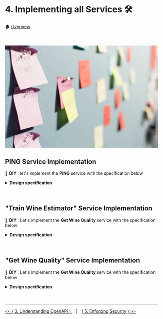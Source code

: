 # 4. Implementing all  Services :hammer_and_wrench:

:house: [Overview](../../README.md)


<br>
<br>

<img style="float: center;" src="../images/DIY-services.jpg">

## PING Service Implementation  

:tada: **DIY** :  let's implement  the **PING** service with the specification below


<details>
    <summary>  <b> Design specification</b></summary>

<br>

**SPECS DESIGN**

<br>

- Create a YAML openapi spec (3.0.0) in **./src/wine_predictor_api/specs/openapi_spec.yaml** 
- Create the <b>info </b>section containing the information below 
  - title 
  - description 
  - version (0.1.0)  
  - contact name 
  - contact email 
  - contact url/website  
  - version  
  
- Create only one <b>server</b> url with the default value  "/"
- Create one <b>tag</b> "Health"
- Create a **PING** endpoint 
  - with "GET" as  method  
  - with "/ping" as path 
  - under the "Health" tag
  - with the following description "Check the API health" 
  - without parameters
  - returns **200** as response code when the "API is up and running"

<br>

**CONTROLLER DESIGN**

<br>

- Create a module  **healthcheck.py** under package **wine_predictor_api.services**
- In the **healthcheck.py** module create a function **ping** with no parameter that returns the tuple (message, status_code) below
  - "pong", 200


<br>

**CONNECT SPEC TO CONTROLLER**

  - under  "/ping" path, reference the adequate request handler located at **wine_predictor_api.services.healthcheck.ping**


<br>

<br>

**Connexion Object**

<br>

To instantiate  a connexion object that will automagically links the specs to the controller, follow the following instructions  

- In **wine_predictor_api/specs/\_\_init\_\_.py** add the below to easily reference your YAML specs 
  
  ```python 
    import os


    def where():
        return os.path.dirname(os.path.realpath(__file__))
  ```
- Then in **/src/wine_predictor_api/\_\_init\_\_.py**  create and initialize your connexion object referring the YAML spec  as described below 
  ```python 
    import connexion
    from wine_predictor_api import specs


    def create_app():
        app = connexion.FlaskApp(__name__, specification_dir=specs.where())
        app.add_api("openapi_spec.yaml")
        return app.app
  ```

<br>

**Launcher**

<br>

We will create a launcher file  **launcher.sh** in the root folder to define your variables and  launch your API via **flask**. 

> **Reminder** :thought_balloon:: Flask should not be explicitly installed on your venv since it is already one of the dependency of **connexion**. kindly execute  `pip list ` in your IDE terminal to attest it. 

- Create the file **./launcher.sh** with the content below

    ```sh 
    export PYTHONPATH="src"
    export FLASK_APP="wine_predictor_api:create_app"
    export FLASK_DEBUG=true
    PORT=5000

    python -m flask run -h 0.0.0.0 -p $PORT
    ```
- Provide the **execute** permission to **launcher file** 
    ```sh 
    $ chmod +x launcher.sh
    ```

- Run your **launcher file** 
    ```sh 
    $ sh launcher.sh
    ```

- Access your swagger UI by appending `/ui` on your IP and PORT  `http://127.0.0.1:<PORT>`

  
> **Warning** :warning: : Though this launcher file can be committed on git, it is only meant to be executed during the development phase and **NOT**  on the production server.  

<br>

**Logging**

<br>

In order to properly log all activities **DEBUG, INFO, ERROR ...** for more accountability, we will use the in-built python **logging** lib configured with  an external YAML file. 

- First, create the file  **logging.yaml** in the root folder 


  **./logging.yaml**
  ```yaml 
  version: 1
  formatters:
    default:
      format: '%(asctime)s %(levelname)s %(name)s %(message)s'
  handlers:
    console:
      class: logging.StreamHandler
      level: DEBUG
      formatter: default
      stream: ext://sys.stdout
  root:
    level: DEBUG
    handlers: [console]
  ```

  :grey_exclamation: : Using a configuration file for logging allows you to change the **stream, level and handlers** depending on the target server/environment (Dev/UAT/ Prod). 
  
  For more information on logging file, kindly click [here](https://docs.python.org/3/library/logging.config.html) 
 

- Then, initialize your logging object in **/src/wine_predictor_api/\_\_init\_\_.py**
  
  ```python
    ...

    import yaml
    import logging.config

    ...

    def init_logger(name=None):
        with open(os.getenv('LOGGING_CONFIG', "logging.yaml")) as stream:
            logging_config = yaml.safe_load(stream)
            logging.config.dictConfig(logging_config)
            return logging.getLogger(name)

    ...

    logger = init_logger()

    ...

    __all__ = ['logger']

  ```

- Use the **logger** objects in any of your modules following the example below  
  
  ```python 

  from wine_predictor_api import logger

  logger.debug("Writing for accountability ...")
  logger.info("Just an information ...")
  logger.error("An error occurred ...")
  

  ``` 

<br>

**Configuration**

<br>

- We will also create a JSON configuration file  **config.json** in the root project
  **./config.json** that will externalize from the code base all  sensitive information  or servers (Test/UAT/Prod) specific variables.  

  ```json
    {
        "spec_options": {
            "title": "Wine Quality Estimation API",
            "description": "Application Programming Interface that evaluates the quality of wine based on carefully preselected features.",
            "contact_name": "Beteko",
            "contact_website":"https://www.lipsum.com/suport",
            "contact_email":"beteko@donotcontactme.com"
        },
        "data":{
            "path": "</path/to/wine/data>"
        }
    }
  ```

- Load  your configuration file in  **/src/wine_predictor_api/\_\_init\_\_.py**
  ``` python
  ...

  from typing import Dict, Any
  import json
  import os

  ...

  def init_config():
    with open(os.getenv('API_CONFIG', "config.json")) as stream:
        return json.load(stream)
    
  ...

  api_config: Dict[str, Any] = init_config()

  ...

   __all__ = ['logger', 'api_config']

  ```

- Access the **api_config** object  in any of your modules following the example below  
  
  ```python 

  from wine_predictor_api import api_config

  data_path = api_config.get("data").get("path")

  ```

- Let's specify our API Config file  in the **launcher.sh**

    ```sh 
    export API_CONFIG="config.json"

    ...

    python -m flask run -h 0.0.0.0 -p $PORT
    ```

- Also, we can even inject the  JSONObject **spec_options** (in the config file) to be rendered on our YAML spec (openapi_spec.yaml).  
  - In  **./src/wine_predictor_api/specs/openapi_spec.yaml**, replace all information defined in the **info** section by jinja Template variable as illustrated below. 
    ```yaml

    openapi: 3.0.0
    info:
      title: {{title}}
      description: {{description}}
      contact:
        name: {{contact_name}}
        email: {{contact_email}}
        url:  {{contact_website}}
      version: {{version}}

      ...

    ```

  - In **/src/wine_predictor_api/\_\_init\_\_.py** update the submodule  **create_app** to pass  as argument the JSONbject   **spec_options**  into the **connexion** object 
    ```python
      ...

      def create_app():
        spec_options = api_config.get("spec_options", {})
        spec_options['version'] = os.environ.get("API_VERSION", 'version_not_set')

        app = connexion.FlaskApp(__name__, specification_dir=specs.where())
        app.add_api("openapi_spec.yaml", arguments=spec_options)
        return app.app

    ...

    ```


</details>


<br>
<br>

## "Train Wine Estimator" Service Implementation  

:tada: **DIY** : Let's implement the **Get Wine Quality** service with the specification below 


<details>
    <summary>  <b> Design specification</b></summary>

<br>

**SPECS DESIGN**

<br>

within our YAML spec @**./src/wine_predictor_api/specs/openapi_spec.yaml** we will add a new service interface to automate the **training phase** of the wine predictor. 
  
- Add a new <b>tag</b> "Learning"
- Create a **Train Model** endpoint  
  - with "PATCH" as method  
  - with "/wine/model" as path 
  - under the "Learning" tag
  - with the following description "(Re)train the wine quality model based on a predefined dataset" 
  - without parameters
  - returns the responses code and description  below 
    -  **200** as response code when the "New model has been successfully trained but discarded"
    - **201** as response code when the "New model has been successfully trained and saved as default"
    - **404** as response code when the "Model path is not found"
    - **500** as response code when there is an "Internal server error"

<br>

**CONTROLLER DESIGN**

<br>

- Add in **./config.json**  the path for your model 
  ```json
    {
        ...

        "model":{
            "path": "</path/to/wine/model>"
        }
    }
  ```

- Create a module  **learner.py** under package **wine_predictor_api.services**
- In the **learner.py** module create  the functions below 
  -  **load_data**  submodule that loads the CSV dataset (path in config file )
     -  takes no argument
     -  returns the dataset as DataFrame 
  -  **evaluate_model** submodule that computes the accuracy of your model from the test split 
     -  takes three (3) parameters 
        -  the model 
        -  the test data (without prediction)
        -  the test target or ground truth (respective prediction of test data) 
     -  returns the evaluation score ( Mean Square Error )
  -  **save_model** submodule that saves the the hyper-parameters of your model 
     -  takes two(2) parameters 
        -  the model object
        -  the output path  (where the model will be saved)
     - returns the status of write operation 
  - **train_model** submodule that trains a model from the  train dataset, evaluate the model performance and save it if its performance is better the the existing model 
    - takes no argument
    - returns a tuple ( Description , Status Code )
  
<br>

**CONNECT SPEC TO CONTROLLER**

<br>

- under  "/wine/model" path, reference the adequate request handler located at **wine_predictor_api.services.learner.train_model**


</details>


<br>
<br>

## "Get Wine Quality" Service Implementation  

:tada: **DIY** : Let's implement the **Get Wine Quality** service with the specification below 


<details>
    <summary>  <b> Design specification</b></summary>

<br> 

**SPECS DESIGN**

<br>

within our YAML spec @**./src/wine_predictor_api/specs/openapi_spec.yaml** we will add another service interface to **predict the quality** of the wine. 
  
- Add a new <b>tag</b> "Prediction"
- Create a **Predict Wine Quality** endpoint  
  - with "GET" as method  
  - with "/wine/quality" as path 
  - under the "Prediction" tag
  - with the following description "Estimate the quality of a wine based on several preselected features" 
  - accepts the mandatory following query parameters
    - fixed acidity 
      - Nonvolatile, volatile acids of Wine. Value should be between 4.6 to 15.9
    - volatile_acidity
      - The amount of acetic acid in wine. Value should be between 0.12 to 1.58
    - citric_acid
      - Adds flavors to wine and is found in small quantity. Value should be between 0.0 to 1.0
    - residual_sugar
      - Sugar content after fermentation stops. Value should be between 0.9 to 15.5
    - chlorides
      - Residual Salt in the wine. Value should be between 0.012 to 0.611
    - free_sulfur_dioxide
      - The free form of SO2 exists in equilibrium between molecular SO2 and bisulfite ion. Value should be between 1.0 to 72.0
    - total_sulfur_dioxide
      - Amount of free and bound forms of SO2. Value should be between 6.0 to 289.0
    - density
      - The density of a substance is its mass per unit volume. Value should be between 0.99007 to 1.00368
    - ph
      -  Describes how acidic or basic a substance is. Value should be between 2.74 to 4.01
    - sulphates
       -  A wine additive that can contribute to sulfur dioxide gas (SO2) levels. Value should be between 0.33 to 2.0
    - alcohol
      - Percentage of alcohol content in the wine.  Value should be between 8.4 to 14.9
  - returns the responses code and description  below 
    - **200** as response code when the "Wine quality is successfully estimated"
    - **400** as response code when an "Missing/Invalid required parameter "
    - **404** Model path is not found"
    - **500** as response code when there is an "Internal server error"


<br>

**CONTROLLER DESIGN**

<br>


- Create a module  **predictor.py** under package **wine_predictor_api.services**
- In the **predictor.py** module create  the functions below 
  -  **load_model**  submodule that load the machine learning model from config file
     -  takes no argument
     -  returns model object  
  -  **get_features** submodule that returns the list of all 11 feature names for predicting the quality of the wine 
     -  takes no argument 
     - returns a list of 11 features
  -  **prepare_data** submodule that transforms all user inputs (11 params) from Dict to Numpy array   
     -  takes one parameter 
        -  data as **Dict**    
     -  returns data in Numpy Array with values ordered based on **get_features** output 
  - **estimate_wine_quality** submodule that estimate the quality of a wine from a defined set of features 
    - takes  one parameter 
      - user inputs (11 params) as **Dict**
    - returns a Tuple ( Estimation JSONObject , Status Code )
      - with **Estimation JSONObject** in the format below 
        - {"estimation": \<predicted_value\>}


<br>


**CONNECT SPEC TO CONTROLLER**

<br>


- under  "/wine/quality" path, reference the adequate request handler located at **wine_predictor_api.services.predictor.estimate_wine_quality**

</details>


<br>
<br>

---


[ << ( 3. Understanding OpenAPI ) ](../chapters/chapter_3.md) &nbsp;&nbsp; |  &nbsp;&nbsp;  [ ( 5. Enforcing Security ) >>](../chapters/chapter_5.md)  
 
